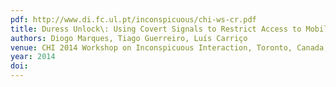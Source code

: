 ```yaml
---
pdf: http://www.di.fc.ul.pt/inconspicuous/chi-ws-cr.pdf
title: Duress Unlock\: Using Covert Signals to Restrict Access to Mobile Devices
authors: Diogo Marques, Tiago Guerreiro, Luís Carriço
venue: CHI 2014 Workshop on Inconspicuous Interaction, Toronto, Canada, April, 2014
year: 2014
doi: 
---
```


